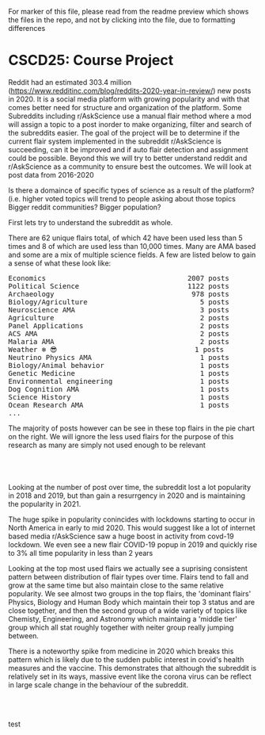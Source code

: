For marker of this file, please read from the readme preview which shows the files in the repo, and not by clicking into the file, due to formatting differences 

# CSCD25: Course Project


Reddit had an estimated 303.4 million (https://www.redditinc.com/blog/reddits-2020-year-in-review/) new posts in 2020. It is a social media platform with growing popularity and with that comes better need for structure and organization of the platform. Some Subreddits including r/AskScience use a manual flair method where a mod will assign a topic to a post inorder to make organizing, filter and search of the subreddits easier. The goal of the project will be to determine if the current flair system implemented in the subreddit r/AskScience is succeeding, can it be improved and if auto flair detection and assignment could be possible. Beyond this we will try to better understand reddit and r/AskScience as a community to ensure best the outcomes. We will look at post data from 2016-2020

Is there a domaince of specific types of science as a result of the platform?(i.e. higher voted topics will trend to people asking about those topics
Bigger reddit communities? Bigger population?


First lets try to understand the subreddit as whole.

There are 62 unique flairs total, of which 42 have been used less than 5 times and 8 of which are used less than 10,000 times. Many are AMA based and some are a mix of multiple science fields. A few are listed below to gain  a sense of what these look like:



 <img align="right" src="https://github.com/ChristianSarran/d25/blob/9cffefdb4a6e8db8862096dcfa97f2336bdc542d/pie.png" alt=""/>
<pre>
Economics                                  2007 posts
Political Science                          1122 posts
Archaeology                                 978 posts
Biology/Agriculture                           5 posts
Neuroscience AMA                              3 posts
Agriculture                                   2 posts
Panel Applications                            2 posts 
ACS AMA                                       2 posts
Malaria AMA                                   2 posts
Weather ❄ 😎                                 1 posts 
Neutrino Physics AMA                          1 posts
Biology/Animal behavior                       1 posts
Genetic Medicine                              1 posts
Environmental engineering                     1 posts
Dog Cognition AMA                             1 posts 
Science History                               1 posts 
Ocean Research AMA                            1 posts
...
</pre>
The majority of posts however can be see in these top flairs in the pie chart on the right. We will ignore the less used flairs for the purpose of this research as many are simply not used enough to be relevant 

<br />
<br />
<br />
<br />
<br />
Looking at the number of post over time, the subreddit lost a lot popularity in 2018 and 2019, but than gain a resurrgency in 2020 and is maintaining the popularity in 2021.

<img align="left" src="https://github.com/ChristianSarran/d25/blob/ef0d12eb77a5a72de8dbf23db26a8ae0cd1af063/year.png" alt=""/>


<img align="left" src="https://github.com/ChristianSarran/d25/blob/df08865ac24c322d028746283c7db215d5a467a3/time.png" alt=""/>

The huge spike in popularity conincides with lockdowns starting to occur in North America in early to mid 2020. This would suggest like a lot of internet based media r/AskScience saw a huge boost in activity from covd-19 lockdown. We even see a new flair COVID-19 popup in 2019 and quickly rise to 3% all time popularity in less than 2 years

Looking at the top most used flairs we actually see a suprising consistent pattern between distribution of flair types over time. Flairs tend to fall and grow at the same time
but also maintain close to the same relative popularity. We see almost two groups in the top flairs, the 'dominant flairs' Physics, Biology and Human Body which maintain their
top 3 status and are close together, and then the second group of a wide variety of topics like Chemisty, Engineering, and Astronomy which maintaing a 'middle tier' group which
all stat roughly together with neiter group really jumping between.

There is a noteworthy spike from medicine in 2020 which breaks this pattern which is likely due to the sudden public interest in covid's health measures and the vaccine. This
demonstrates that although the subreddit is relatively set in its ways, massive event like the corona virus can be reflect in large scale change in the behaviour of the subreddit.



<br />
<br />


test
